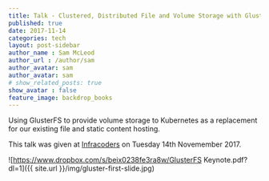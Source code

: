 ```yaml
---
title: Talk - Clustered, Distributed File and Volume Storage with GlusterFS
published: true
date: 2017-11-14
categories: tech
layout: post-sidebar
author_name : Sam McLeod
author_url : /author/sam
author_avatar: sam
author_avatar: sam
# show_related_posts: true
show_avatar : false
feature_image: backdrop_books
---
```


Using GlusterFS to provide volume storage to Kubernetes as a replacement for our existing file and static content hosting.

This talk was given at [Infracoders](https://www.meetup.com/Infrastructure-Coders/events/244535588/) on Tuesday 14th Novemember 2017.

![https://www.dropbox.com/s/beix0238fe3ra8w/GlusterFS Keynote.pdf?dl=1]({{ site.url }}/img/gluster-first-slide.jpg)